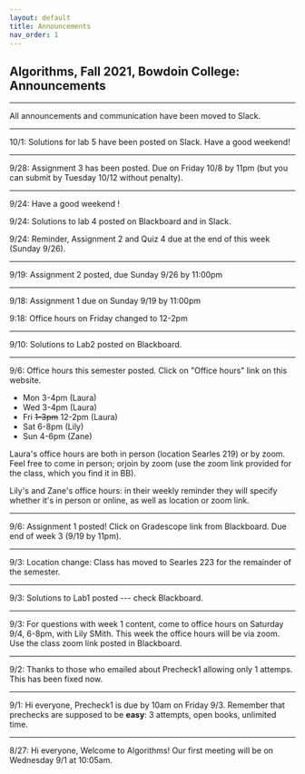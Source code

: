 ```yaml
---
layout: default 
title: Announcements
nav_order: 1
---
```




## Algorithms,  Fall 2021, Bowdoin College: Announcements 


*** 

All announcements and communication have been moved to Slack. 

***

10/1: Solutions for lab 5 have been posted on Slack.  Have a good weekend!

***

9/28: Assignment 3 has been posted.  Due on Friday 10/8 by 11pm  (but you can submit by Tuesday 10/12 without penalty).


***
9/24: Have a good weekend !

9/24: Solutions to lab 4 posted on Blackboard and in Slack. 

9/24: Reminder, Assignment 2 and Quiz 4 due at the end of this week (Sunday 9/26). 

***

9/19: Assignment 2 posted, due Sunday 9/26 by 11:00pm 

***

9/18: Assignment 1 due on Sunday 9/19 by 11:00pm

9:18: Office hours on Friday changed to 12-2pm 

***

9/10: Solutions to Lab2 posted on Blackboard.

***

9/6: Office hours this semester posted.  Click on "Office hours" link on this website.  
* Mon 3-4pm (Laura)
* Wed 3-4pm (Laura)
* Fri ~~1-3pm~~ 12-2pm (Laura)
* Sat 6-8pm (Lily)
* Sun 4-6pm (Zane)


Laura's office hours are both in person (location Searles 219)  or by zoom. Feel free to come in person; orjoin by zoom (use the zoom link provided for the class, which you find it in BB).

Lily's and Zane's office hours: in their weekly reminder they will  specify whether it's in person or online, as well as location or zoom link.


***

9/6:  Assignment 1 posted! Click on Gradescope link from Blackboard.  Due end of week 3 (9/19 by 11pm). 


***

9/3: Location change:   Class has moved to Searles 223 for the remainder of the semester. 

***

9/3:  Solutions to Lab1 posted --- check Blackboard. 

***

9/3:  For questions with week 1 content, come to office hours on Saturday 9/4, 6-8pm, with Lily SMith. This week the office hours will be via zoom.  Use the class zoom link posted in Blackboard. 

***

9/2: Thanks to those who emailed about Precheck1 allowing only 1 attemps. This has been fixed now. 

***

9/1:  Hi everyone, Precheck1 is due by 10am on Friday 9/3. Remember that prechecks are supposed to be __easy__: 3 attempts, open books, unlimited time. 

***

8/27:  Hi everyone, Welcome to Algorithms! Our first meeting will be on Wednesday 9/1 at 10:05am. 
